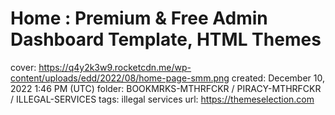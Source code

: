 # Home : Premium & Free Admin Dashboard Template, HTML Themes

cover: https://q4y2k3w9.rocketcdn.me/wp-content/uploads/edd/2022/08/home-page-smm.png
created: December 10, 2022 1:46 PM (UTC)
folder: BOOKMRKS-MTHRFCKR / PIRACY-MTHRFCKR / ILLEGAL-SERVICES
tags: illegal services
url: https://themeselection.com